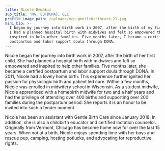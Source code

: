 ```yaml
---
title: Nicole Demakis
sub_title: 'MA, CD(DONA), CLC'
profile_image_path: /uploads/mcp-gentlebirthcare-21.jpg
mini_bio: >-
  I began my journey into birth work in 2007, after the birth of my first child.
  I had a planned hospital birth with midwives and felt so empowered that I was
  inspired to help other families. Five months later, I became a certified
  postpartum and labor support doula through DONA.
---
```


Nicole began her journey into birth work in 2007, after the birth of her first child. She had planned a hospital birth with midwives and felt so empowered and inspired to help other families. Five months later, she became a certified postpartum and labor support doula through DONA. In 2011, Nicole had a lovely home birth. This experience further ignited her passion for physiologic birth and patient led care. Within a few months, Nicole was enrolled in midwifery school in Wisconsin. As a student midwife, Nicole apprenticed with a homebirth midwife for two and a half years and had the privilege of attending over 400 births and supporting over 200 families during the postpartum period. She reports it is an honor to be invited into such a tender moment. &nbsp;

Nicole has been an assistant with Gentle Birth Care since January 2018. In addition, she is also a childbirth educator and certified lactation counselor. Originally from Vermont, Chicago has become home now for over the last 15 years. When not at a birth, Nicole enjoys spending time with her boys and rescue pup, camping, hosting potlucks, and advocating for reproductive rights.